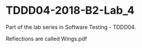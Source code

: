 # TDDD04-2018-B2-Lab_4
Part of the lab series in Software Testing - TDDD04.

Reflections are called Wings.pdf
